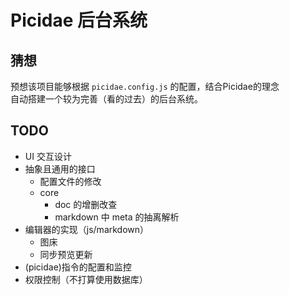 # Picidae 后台系统

## 猜想  
预想该项目能够根据 `picidae.config.js` 的配置，结合Picidae的理念  
自动搭建一个较为完善（看的过去）的后台系统。

## TODO

- UI 交互设计  
- 抽象且通用的接口
    - 配置文件的修改
    - core  
        - doc 的增删改查
        - markdown 中 meta 的抽离解析
- 编辑器的实现（js/markdown）
    - 图床
    - 同步预览更新
- (picidae)指令的配置和监控
- 权限控制（不打算使用数据库）

